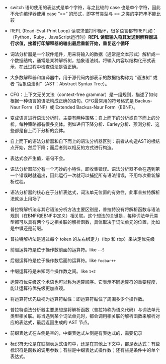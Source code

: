 - switch 语句使用的表达式是单个字符，与之比较的 case 也是单个字符，因此不允许编译器使用 case “==” 的形式，即字节类型与 == 之类的字符串不能比较

- REPL (Read-Eval-Print Loop) 读取求值打印循环，很多语言都有REPL如：（Python，Ruby，JavaScript运行时）**REPL 读取输入将其发送到解释器进行求值，接着打印解释器的输出最后重新开始，重复这个循环**

- 词法分析器是一个软件组件，用来将输入的数据（通常是文本形式）解析成一个数据结构，通常是某种解析树，抽象语法树。将输入内容以结构化形式表示，在此过程中检查语法是否正确。

- 大多数解释器和编译器中，用于源代码内部表示的数据结构称为 “语法树” 或者 “抽象语法树”（AST：Abstract Syntax Tree）。

- CFG：上下文无关文法（context-free grammar）是一组规则，描述了如何根据一种语言的语法构成正确的语句。CFG最常用的符号格式是 Backus-Naur Form（BNF）或 Extended Backus-Naur Form（EBNF）。

- 变成语言进行语法分析时，主要有两种策略：自上而下的分析或自下而上的分析。每种策略都有很多变体。例如递归下降分析、Earley分析、预测分析、这些都是自上而下分析的变体。

- 自上而下的语法分析器和自下而上的语法分析器区别：前者从构造AST的根结点开始，然后下降；而后者则以相反的方式进行构造。

- 表达式会产生值，语句不会。

- 语法分析器部分有一个巧妙的小特性，即收集错误。语法分析器不会在遇到第一个错误时就退出，因此运行一次就可以捕捉所有语法错误，不用每次重新解析过程。

- 语法分析器的核心在于分析表达式，词法单元位置的有效性，此事普拉特解析法就派上用场了

- 普拉特解析法与其它语法分析方法主要区别是，普拉特没有将解析函数与语法规则（在BNF和EBNF中定义）相关联。这个想法的关键是，每种词法单元类型都可以具有两个与之相关联的解析函数，具体取决于词法单元的位置，比如是中缀还是前缀。
- 普拉特解析法是通过每个 token 的左右绑定力（lbp 和 rbp）来决定优先级

- 前缀运算符是位于操作数前面的运算符。like `--5`
- 后缀运算符是位于操作数后面的运算符。like `foobar++`
- 中缀运算符是未知两个操作数之间。like `1+2`

- 运算符优先级这个术语也可以称为运算顺序。它表示不同运算符的重要程度，能让运算符优先级更加直观。

- 将运算符优先级视为运算符黏性：即运算符黏住了周围多少个操作数。

- 普拉特语法分析器主要思想是将解析函数（普拉特称为语义代码）与词法单元类型相关联。每当遇到某个词法单元时，都会调用相关联的解析函数来解析对应的表达式，最后返回生成的 AST 节点。

- 前缀表达式在左侧是空的，中缀表达式左侧是有表达式的，需要记录

- 标识符无论是在耽搁表达式语句中，还是在其他上下文中，都是表达式：有些标识符是函数的调用参数；有些是中缀表达式操作数；还有些是条件中的单个表达式。
